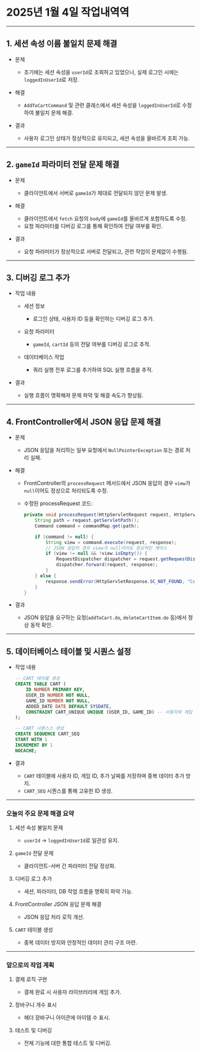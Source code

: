 # 2025년 1월 4일 작업내역역

------

## **1. 세션 속성 이름 불일치 문제 해결**

- 문제
  - 초기에는 세션 속성을 `userId`로 조회하고 있었으나, 실제 로그인 시에는 `loggedInUserId`로 저장.

- 해결
  - `AddToCartCommand` 및 관련 클래스에서 세션 속성을 `loggedInUserId`로 수정하여 불일치 문제 해결.

- 결과
  - 사용자 로그인 상태가 정상적으로 유지되고, 세션 속성을 올바르게 조회 가능.

------

## **2. `gameId` 파라미터 전달 문제 해결**

- 문제
  - 클라이언트에서 서버로 `gameId`가 제대로 전달되지 않던 문제 발생.

- 해결
  - 클라이언트에서 `fetch` 요청의 `body`에 `gameId`를 올바르게 포함하도록 수정.
  - 요청 파라미터를 디버깅 로그를 통해 확인하여 전달 여부를 확인.

- 결과
  - 요청 파라미터가 정상적으로 서버로 전달되고, 관련 작업이 문제없이 수행됨.

------

## **3. 디버깅 로그 추가**

- 작업 내용
  - 세션 정보
    - 로그인 상태, 사용자 ID 등을 확인하는 디버깅 로그 추가.

  - 요청 파라미터
    - `gameId`, `cartId` 등의 전달 여부를 디버깅 로그로 추적.

  - 데이터베이스 작업
    - 쿼리 실행 전후 로그를 추가하여 SQL 실행 흐름을 추적.

- 결과
  - 실행 흐름이 명확해져 문제 파악 및 해결 속도가 향상됨.

------

## **4. FrontController에서 JSON 응답 문제 해결**

- 문제
  - JSON 응답을 처리하는 일부 요청에서 `NullPointerException` 또는 경로 처리 실패.

- 해결
  - FrontController의 `processRequest` 메서드에서 JSON 응답의 경우 `view`가 `null`이어도 정상으로 처리되도록 수정.

  - 수정된 processRequest 코드:

    ```java
    private void processRequest(HttpServletRequest request, HttpServletResponse response) throws Exception {
        String path = request.getServletPath();
        Command command = commandMap.get(path);
    
        if (command != null) {
            String view = command.execute(request, response);
            // JSON 응답의 경우 view가 null이어도 정상적인 케이스
            if (view != null && !view.isEmpty()) {
                RequestDispatcher dispatcher = request.getRequestDispatcher(view);
                dispatcher.forward(request, response);
            }
        } else {
            response.sendError(HttpServletResponse.SC_NOT_FOUND, "Command not found");
        }
    }
    ```

- 결과
  - JSON 응답을 요구하는 요청(`addToCart.do`, `deleteCartItem.do` 등)에서 정상 동작 확인.

------

## **5. 데이터베이스 테이블 및 시퀀스 설정**

- 작업 내용
    ```sql
    -- CART 테이블 생성
    CREATE TABLE CART (
        ID NUMBER PRIMARY KEY,
        USER_ID NUMBER NOT NULL,
        GAME_ID NUMBER NOT NULL,
        ADDED_DATE DATE DEFAULT SYSDATE,
        CONSTRAINT CART_UNIQUE UNIQUE (USER_ID, GAME_ID) -- 사용자와 게임 ID의 중복 추가 방지
    );
    
    -- CART 시퀀스스 생성
    CREATE SEQUENCE CART_SEQ
    START WITH 1
    INCREMENT BY 1
    NOCACHE;
    ```

- 결과
  - `CART` 테이블에 사용자 ID, 게임 ID, 추가 날짜를 저장하며 중복 데이터 추가 방지.
  - `CART_SEQ` 시퀀스를 통해 고유한 ID 생성.

------

### 오늘의 주요 문제 해결 요약

1. 세션 속성 불일치 문제
   - `userId` → `loggedInUserId`로 일관성 유지.

2. `gameId` 전달 문제
   - 클라이언트-서버 간 파라미터 전달 정상화.

3. 디버깅 로그 추가
   - 세션, 파라미터, DB 작업 흐름을 명확히 파악 가능.

4. FrontController JSON 응답 문제 해결
   - JSON 응답 처리 로직 개선.

5. `CART` 테이블 생성
   - 중복 데이터 방지와 안정적인 데이터 관리 구조 마련.

------

### 앞으로의 작업 계획

1. 결제 로직 구현
   - 결제 완료 시 사용자 라이브러리에 게임 추가.

2. 장바구니 개수 표시
   - 헤더 장바구니 아이콘에 아이템 수 표시.

3. 테스트 및 디버깅
   - 전체 기능에 대한 통합 테스트 및 디버깅.